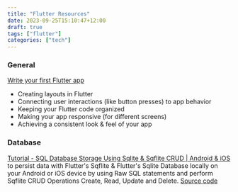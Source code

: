 ```yaml
---
title: "Flutter Resources"
date: 2023-09-25T15:10:47+12:00
draft: true
tags: ["flutter"]
categories: ["tech"]
---
```


### General 
[Write your first Flutter app](https://docs.flutter.dev/get-started/codelab)
- Creating layouts in Flutter
- Connecting user interactions (like button presses) to app behavior
- Keeping your Flutter code organized
- Making your app responsive (for different screens)
- Achieving a consistent look & feel of your app

### Database

[Tutorial - SQL Database Storage Using Sqlite & Sqflite CRUD | Android & iOS](https://www.youtube.com/watch?v=UpKrhZ0Hppk) to persist data with Flutter's Sqflite & Flutter's Sqlite Database locally on your Android or iOS device by using Raw SQL statements and perform Sqflite CRUD Operations Create, Read, Update and Delete. [Source code](https://github.com/JohannesMilke/sqflite_database_example)
